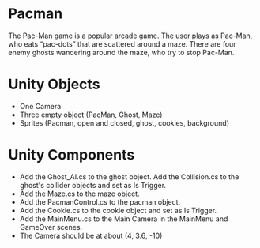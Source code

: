 # Pacman

The Pac-Man game is a popular arcade game. The user plays as Pac-Man, who eats “pac-dots” that are scattered around a maze. There are four enemy ghosts wandering around the maze, who try to stop Pac-Man.

# Unity Objects

- One Camera
- Three empty object (PacMan, Ghost, Maze)
- Sprites (Pacman, open and closed, ghost, cookies, background)

# Unity Components

- Add the Ghost_AI.cs to the ghost object. Add the Collision.cs to the ghost's collider objects and set as Is Trigger.
- Add the Maze.cs to the maze object.
- Add the PacmanControl.cs to the pacman object.
- Add the Cookie.cs to the cookie object and set as Is Trigger.
- Add the MainMenu.cs to the Main Camera in the MainMenu and GameOver scenes.
- The Camera should be at about (4, 3.6, -10)
